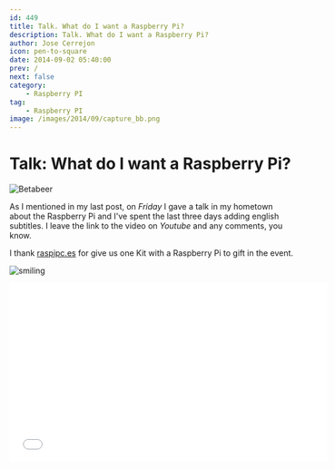 ```yaml
---
id: 449
title: Talk. What do I want a Raspberry Pi?
description: Talk. What do I want a Raspberry Pi?
author: Jose Cerrejon
icon: pen-to-square
date: 2014-09-02 05:40:00
prev: /
next: false
category:
    - Raspberry PI
tag:
    - Raspberry PI
image: /images/2014/09/capture_bb.png
---
```


# Talk: What do I want a Raspberry Pi?

![Betabeer](/images/2014/09/capture_bb.png)

As I mentioned in my last post, on _Friday_ I gave a talk in my hometown about the Raspberry Pi and I've spent the last three days adding english subtitles. I leave the link to the video on _Youtube_ and any comments, you know.

I thank [raspipc.es](https://raspipc.es) for give us one Kit with a Raspberry Pi to gift in the event.

![smiling](/css/sm/happy_smiling.png)

<iframe width="560" height="315" src="//www.youtube.com/embed/fitWvc8O1Sg" frameborder="0" allowfullscreen></iframe>
